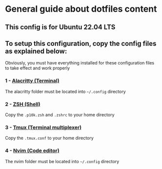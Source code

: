 # General guide about dotfiles content

This config is for Ubuntu 22.04 LTS
---

## To setup this configuration, copy the config files as explained below:
Obviously, you must have everything installed for these configuration files to take effect and work properly

### 1 - [Alacritty (Terminal)](alacritty/alacritty.md)

The alacritty folder must be located into `~/.config` directory

### 2 - [ZSH (Shell)](zsh/zsh.md)

Copy the `.p10k.zsh` and `.zshrc` to your home directory

### 3 - [Tmux (Terminal multiplexer)](tmux/tmux.md)
Copy the `.tmux.conf` to your home directory

### 4 - [Nvim (Code editor)](nvim/nvim.md)
The nvim folder must be located into `~/.config` directory
